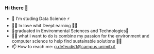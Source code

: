 ### Hi there 👋

- 🌱 I'm studing Data Science ⚡
- :surfing_man: In love whit DeepLearning :surfing_man:
- 🌱graduated in Environmental Sciences and Technologies🌱
- :weight_lifting_man: what i want to do is combine my passion for the environment and computer science to help find sustainable solutions :weight_lifting_man:
-  📫 How to reach me: g.defeudis1@campus.unimib.it
